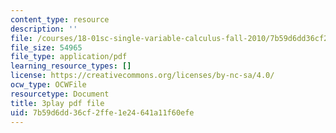 ```yaml
---
content_type: resource
description: ''
file: /courses/18-01sc-single-variable-calculus-fall-2010/7b59d6dd36cf2ffe1e24641a11f60efe_zUEuKrxgHws.pdf
file_size: 54965
file_type: application/pdf
learning_resource_types: []
license: https://creativecommons.org/licenses/by-nc-sa/4.0/
ocw_type: OCWFile
resourcetype: Document
title: 3play pdf file
uid: 7b59d6dd-36cf-2ffe-1e24-641a11f60efe
---
```

